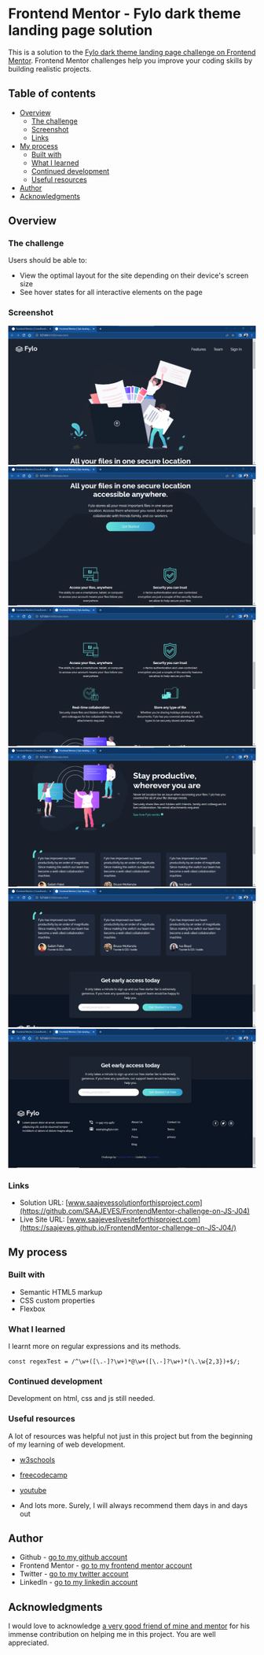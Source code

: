 # Frontend Mentor - Fylo dark theme landing page solution

This is a solution to the [Fylo dark theme landing page challenge on Frontend Mentor](https://www.frontendmentor.io/challenges/fylo-dark-theme-landing-page-5ca5f2d21e82137ec91a50fd). Frontend Mentor challenges help you improve your coding skills by building realistic projects.

## Table of contents

- [Overview](#overview)
  - [The challenge](#the-challenge)
  - [Screenshot](#screenshot)
  - [Links](#links)
- [My process](#my-process)
  - [Built with](#built-with)
  - [What I learned](#what-i-learned)
  - [Continued development](#continued-development)
  - [Useful resources](#useful-resources)
- [Author](#author)
- [Acknowledgments](#acknowledgments)

## Overview

### The challenge

Users should be able to:

- View the optimal layout for the site depending on their device's screen size
- See hover states for all interactive elements on the page

### Screenshot

![](image01.png)
![](image02.png)
![](image03.png)
![](image04.png)
![](image05.png)
![](image06.png)

### Links

- Solution URL: [www.saajevessolutionforthisproject.com](https://github.com/SAAJEVES/FrontendMentor-challenge-on-JS-J04)
- Live Site URL: [www.saajeveslivesiteforthisproject.com](https://saajeves.github.io/FrontendMentor-challenge-on-JS-J04/)

## My process

### Built with

- Semantic HTML5 markup
- CSS custom properties
- Flexbox

### What I learned

I learnt more on regular expressions and its methods.

```JS
const regexTest = /^\w+([\.-]?\w+)*@\w+([\.-]?\w+)*(\.\w{2,3})+$/;
```

### Continued development

Development on html, css and js still needed.

### Useful resources

A lot of resources was helpful not just in this project but from the beginning of my learning of web development.

- [w3schools](https://www.w3schools.com)

- [freecodecamp](https://www.freecodecamp.com)

- [youtube](https://www.youtube.com)

- And lots more. Surely, I will always recommend them days in and days out

## Author

- Github - [go to my github account](https://github.com/SAAJEVES)
- Frontend Mentor - [go to my frontend mentor account](https://www.frontendmentor.io/profile/SAAJEVES)
- Twitter - [go to my twitter account](https://www.twitter.com/saajeves)
- LinkedIn - [go to my linkedin account](https://www.linkedin.com/in/samuel-ajagun-020283150)

## Acknowledgments

I would love to acknowledge [a very good friend of mine and mentor](https://github.com/wisdomosara) for his immense contribution on helping me in this project. You are well appreciated.
